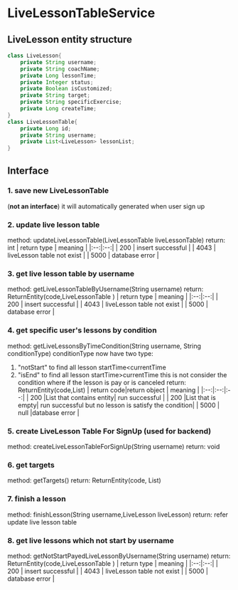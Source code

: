 # LiveLessonTableService
## LiveLesson entity structure
```java
class LiveLesson{
    private String username;
    private String coachName;
    private Long lessonTime;
    private Integer status;
    private Boolean isCustomized;
    private String target;
    private String specificExercise;
    private Long createTime;
}
class LiveLessonTable{
    private Long id;
    private String username;
    private List<LiveLesson> lessonList;
}
```
## Interface
### 1. save new LiveLessonTable
(__not an interface__) it will automatically generated when user sign up

### 2. update live lesson table 
method: updateLiveLessonTable(LiveLessonTable liveLessonTable)
return: int
| return type | meaning |
|:--:|:--:|
| 200 | insert successful |
| 4043 | liveLesson table not exist |
| 5000 | database error |

### 3. get live lesson table by username
method: getLiveLessonTableByUsername(String username)
return: ReturnEntity(code,LiveLessonTable )
| return type | meaning |
|:--:|:--:|
| 200 | insert successful |
| 4043 | liveLesson table not exist |
| 5000 | database error |

### 4.  get specific user's lessons by condition
method: getLiveLessonsByTimeCondition(String username, String conditionType)
    conditionType now have two type:
1. "notStart" to find all lesson startTime<currentTime
2. "isEnd" to find all lesson startTime>currentTime
    this is not consider the condition where if the lesson is pay or is canceled
return: ReturnEntity(code,List<LiveSession>)
| return code|return object | meaning |
|:--:|:--:|:--:|
| 200 |List that contains entity| run successful |
| 200 |List that is empty| run successful but no lesson is satisfy the condition|
| 5000 | null |database error |

### 5. create LiveLesson Table For SignUp (__used for backend__)
method: createLiveLessonTableForSignUp(String username)
return: void

### 6. get targets
method: getTargets()
return: ReturnEntity(code, List<String>)

### 7. finish a lesson
method: finishLesson(String username,LiveLesson liveLesson)
return: refer update live lesson table

### 8. get live lessons which not start by username
method: getNotStartPayedLiveLessonByUsername(String username)
return: ReturnEntity(code,LiveLessonTable )
| return type | meaning |
|:--:|:--:|
| 200 | insert successful |
| 4043 | liveLesson table not exist |
| 5000 | database error |
